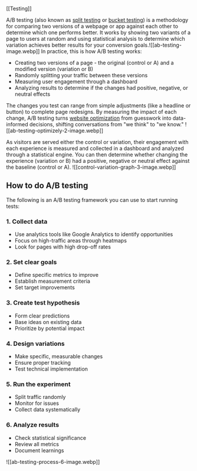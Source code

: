 [[Testing]]

A/B testing (also known as [split testing](https://www.optimizely.com/optimization-glossary/split-testing/) or [bucket testing](https://www.optimizely.com/optimization-glossary/bucket-testing/)) is a methodology for comparing two versions of a webpage or app against each other to determine which one performs better. It works by showing two variants of a page to users at random and using statistical analysis to determine which variation achieves better results for your conversion goals.![[ab-testing-image.webp]]
In practice, this is how A/B testing works:

- Creating two versions of a page - the original (control or A) and a modified version (variation or B)
- Randomly splitting your traffic between these versions
- Measuring user engagement through a dashboard
- Analyzing results to determine if the changes had positive, negative, or neutral effects

The changes you test can range from simple adjustments (like a headline or button) to complete page redesigns. By measuring the impact of each change, A/B testing turns [website optimization](https://www.optimizely.com/optimization-glossary/website-optimization/) from guesswork into data-informed decisions, shifting conversations from "we think" to "we know."
![[ab-testing-optimizely-2-image.webp]]

As visitors are served either the control or variation, their engagement with each experience is measured and collected in a dashboard and analyzed through a statistical engine. You can then determine whether changing the experience (variation or B) had a positive, negative or neutral effect against the baseline (control or A).
![[control-variation-graph-3-image.webp]]

## How to do A/B testing

The following is an A/B testing framework you can use to start running tests:

### 1. Collect data

- Use analytics tools like Google Analytics to identify opportunities
- Focus on high-traffic areas through heatmaps
- Look for pages with high drop-off rates

### 2. Set clear goals

- Define specific metrics to improve
- Establish measurement criteria
- Set target improvements

### 3. Create test hypothesis

- Form clear predictions
- Base ideas on existing data
- Prioritize by potential impact

### 4. Design variations

- Make specific, measurable changes
- Ensure proper tracking
- Test technical implementation

### 5. Run the experiment

- Split traffic randomly
- Monitor for issues
- Collect data systematically

### 6. Analyze results

- Check statistical significance
- Review all metrics
- Document learnings

![[ab-testing-process-6-image.webp]]
